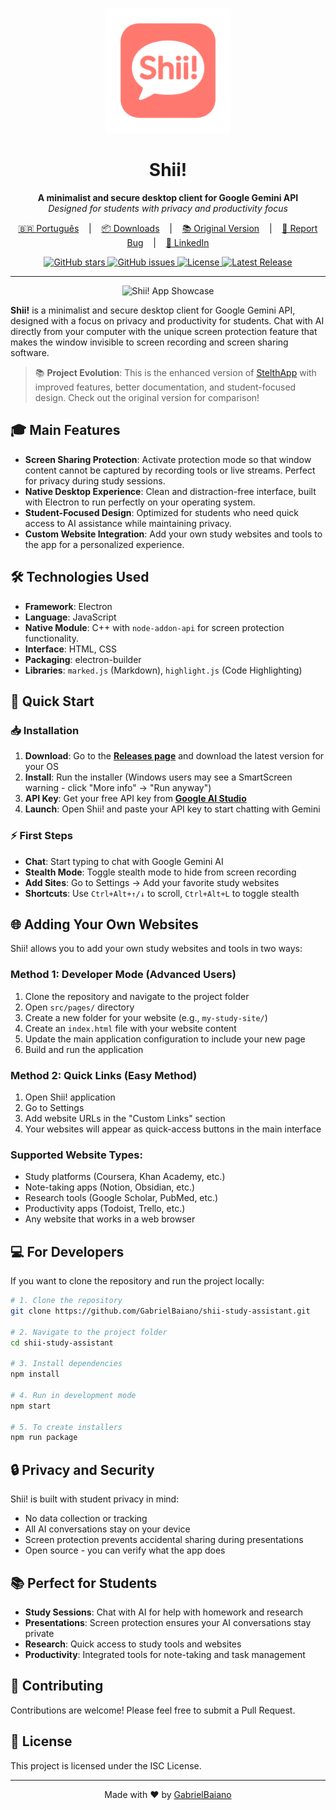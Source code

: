<p align="center">
  <img src="/build/icon-256.png" alt="Shii! App Logo" width="200"/>
</p>

<h1 align="center">Shii!</h1>

<p align="center">
  <strong>A minimalist and secure desktop client for Google Gemini API</strong><br>
  <em>Designed for students with privacy and productivity focus</em>
</p>

<p align="center">
  <a href="/README.pt.md" target="_blank">🇧🇷 Português</a>
  &nbsp;&nbsp;&nbsp;|&nbsp;&nbsp;&nbsp;
  <a href="https://github.com/GabrielBaiano/shii-study-assistant/releases" target="_blank">📦 Downloads</a>
  &nbsp;&nbsp;&nbsp;|&nbsp;&nbsp;&nbsp;
  <a href="https://github.com/GabrielBaiano/stelthapp_test" target="_blank">📚 Original Version</a>
  &nbsp;&nbsp;&nbsp;|&nbsp;&nbsp;&nbsp;
  <a href="https://github.com/GabrielBaiano/shii-study-assistant/issues/new?title=Suggestion%20or%20Bug%20in%20Shii!&body=**Describe%20your%20idea%20or%20problem%20here:**%0A%0A%0A**Steps%20to%20reproduce%20(if%20it's%20a%20bug):**%0A1.%20...%0A2.%20...%0A%0A**Any%20other%20relevant%20information?**%0A" target="_blank">🐛 Report Bug</a>
  &nbsp;&nbsp;&nbsp;|&nbsp;&nbsp;&nbsp;
  <a href="https://www.linkedin.com/in/gabriel-nascimento-gama-5b0b30185/" target="_blank">💼 LinkedIn</a>
</p>

<p align="center">
  <a href="https://github.com/GabrielBaiano/shii-study-assistant/stargazers">
    <img src="https://img.shields.io/github/stars/GabrielBaiano/shii-study-assistant?style=social" alt="GitHub stars">
  </a>
  <a href="https://github.com/GabrielBaiano/shii-study-assistant/issues">
    <img src="https://img.shields.io/github/issues/GabrielBaiano/shii-study-assistant" alt="GitHub issues">
  </a>
  <a href="https://github.com/GabrielBaiano/shii-study-assistant/blob/main/LICENSE">
    <img src="https://img.shields.io/github/license/GabrielBaiano/shii-study-assistant" alt="License">
  </a>
  <a href="https://github.com/GabrielBaiano/shii-study-assistant/releases">
    <img src="https://img.shields.io/github/v/release/GabrielBaiano/shii-study-assistant" alt="Latest Release">
  </a>
</p>

---

<p align="center">
  <img src="https://i.imgur.com/your-showcase-image.gif" alt="Shii! App Showcase"/>
</p>

**Shii!** is a minimalist and secure desktop client for Google Gemini API, designed with a focus on privacy and productivity for students. Chat with AI directly from your computer with the unique screen protection feature that makes the window invisible to screen recording and screen sharing software.

> 📚 **Project Evolution**: This is the enhanced version of [StelthApp](https://github.com/GabrielBaiano/stelthapp_test) with improved features, better documentation, and student-focused design. Check out the original version for comparison!

## 🎓 Main Features

* **Screen Sharing Protection**: Activate protection mode so that window content cannot be captured by recording tools or live streams. Perfect for privacy during study sessions.
* **Native Desktop Experience**: Clean and distraction-free interface, built with Electron to run perfectly on your operating system.
* **Student-Focused Design**: Optimized for students who need quick access to AI assistance while maintaining privacy.
* **Custom Website Integration**: Add your own study websites and tools to the app for a personalized experience.

## 🛠️ Technologies Used

* **Framework**: Electron
* **Language**: JavaScript
* **Native Module**: C++ with `node-addon-api` for screen protection functionality.
* **Interface**: HTML, CSS
* **Packaging**: electron-builder
* **Libraries**: `marked.js` (Markdown), `highlight.js` (Code Highlighting)

## 🚀 Quick Start

### 📥 Installation

1. **Download**: Go to the **[Releases page](https://github.com/GabrielBaiano/shii-study-assistant/releases)** and download the latest version for your OS
2. **Install**: Run the installer (Windows users may see a SmartScreen warning - click "More info" → "Run anyway")
3. **API Key**: Get your free API key from **[Google AI Studio](https://aistudio.google.com/)**
4. **Launch**: Open Shii! and paste your API key to start chatting with Gemini

### ⚡ First Steps

- **Chat**: Start typing to chat with Google Gemini AI
- **Stealth Mode**: Toggle stealth mode to hide from screen recording
- **Add Sites**: Go to Settings → Add your favorite study websites
- **Shortcuts**: Use `Ctrl+Alt+↑/↓` to scroll, `Ctrl+Alt+L` to toggle stealth

## 🌐 Adding Your Own Websites

Shii! allows you to add your own study websites and tools in two ways:

### Method 1: Developer Mode (Advanced Users)

1. Clone the repository and navigate to the project folder
2. Open `src/pages/` directory
3. Create a new folder for your website (e.g., `my-study-site/`)
4. Create an `index.html` file with your website content
5. Update the main application configuration to include your new page
6. Build and run the application

### Method 2: Quick Links (Easy Method)

1. Open Shii! application
2. Go to Settings
3. Add website URLs in the "Custom Links" section
4. Your websites will appear as quick-access buttons in the main interface

### Supported Website Types:
- Study platforms (Coursera, Khan Academy, etc.)
- Note-taking apps (Notion, Obsidian, etc.)
- Research tools (Google Scholar, PubMed, etc.)
- Productivity apps (Todoist, Trello, etc.)
- Any website that works in a web browser

## 💻 For Developers

If you want to clone the repository and run the project locally:

```bash
# 1. Clone the repository
git clone https://github.com/GabrielBaiano/shii-study-assistant.git

# 2. Navigate to the project folder
cd shii-study-assistant

# 3. Install dependencies
npm install

# 4. Run in development mode
npm start

# 5. To create installers
npm run package
```

## 🔒 Privacy and Security

Shii! is built with student privacy in mind:
- No data collection or tracking
- All AI conversations stay on your device
- Screen protection prevents accidental sharing during presentations
- Open source - you can verify what the app does

## 📚 Perfect for Students

- **Study Sessions**: Chat with AI for help with homework and research
- **Presentations**: Screen protection ensures your AI conversations stay private
- **Research**: Quick access to study tools and websites
- **Productivity**: Integrated tools for note-taking and task management

## 🤝 Contributing

Contributions are welcome! Please feel free to submit a Pull Request.

## 📄 License

This project is licensed under the ISC License.

---

<p align="center">
  Made with ❤️ by <a href="https://github.com/GabrielBaiano" target="_blank">GabrielBaiano</a>
</p>
